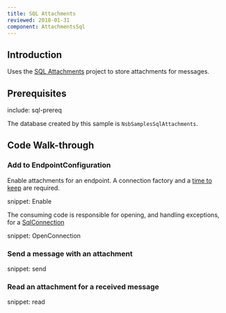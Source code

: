 ```yaml
---
title: SQL Attachments
reviewed: 2018-01-31
component: AttachmentsSql
---
```


## Introduction

Uses the [SQL Attachments](/nservicebus/messaging/attachments-sql.md) project to store attachments for messages.


## Prerequisites

include: sql-prereq

The database created by this sample is `NsbSamplesSqlAttachments`.


## Code Walk-through


### Add to EndpointConfiguration

Enable attachments for an endpoint. A connection factory and a [time to keep](/nservicebus/messaging/attachments-sql.md#controlling-attachment-lifetime) are required.

snippet: Enable

The consuming code is responsible for opening, and handling exceptions, for a [SqlConnection](https://msdn.microsoft.com/en-us/library/system.data.sqlclient.sqlconnection.aspx)

snippet: OpenConnection


### Send a message with an attachment

snippet: send


### Read an attachment for a received message

snippet: read